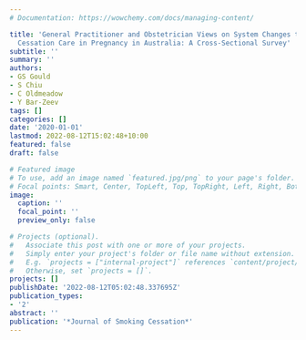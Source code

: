 ```yaml
---
# Documentation: https://wowchemy.com/docs/managing-content/

title: 'General Practitioner and Obstetrician Views on System Changes to Improve Smoking
  Cessation Care in Pregnancy in Australia: A Cross-Sectional Survey'
subtitle: ''
summary: ''
authors:
- GS Gould
- S Chiu
- C Oldmeadow
- Y Bar-Zeev
tags: []
categories: []
date: '2020-01-01'
lastmod: 2022-08-12T15:02:48+10:00
featured: false
draft: false

# Featured image
# To use, add an image named `featured.jpg/png` to your page's folder.
# Focal points: Smart, Center, TopLeft, Top, TopRight, Left, Right, BottomLeft, Bottom, BottomRight.
image:
  caption: ''
  focal_point: ''
  preview_only: false

# Projects (optional).
#   Associate this post with one or more of your projects.
#   Simply enter your project's folder or file name without extension.
#   E.g. `projects = ["internal-project"]` references `content/project/deep-learning/index.md`.
#   Otherwise, set `projects = []`.
projects: []
publishDate: '2022-08-12T05:02:48.337695Z'
publication_types:
- '2'
abstract: ''
publication: '*Journal of Smoking Cessation*'
---
```


